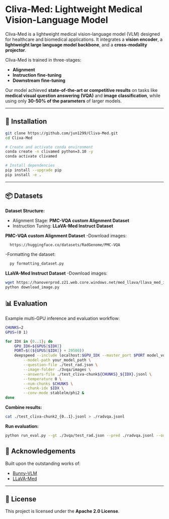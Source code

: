 # Cliva-Med: Lightweight Medical Vision-Language Model

Cliva-Med is a lightweight medical vision-language model (VLM) designed for healthcare and biomedical applications. It integrates a **vision encoder**, a **lightweight large language model backbone**, and a **cross-modality projector**.

Cliva-Med is trained in three-stages:
- **Alignment** 
- **Instruction fine-tuning**
- **Downstream fine-tuning**

Our model achieved **state-of-the-art or competitive results** on tasks like **medical visual question answering (VQA)** and **image classification**, while using only **30-50% of the parameters** of larger models.



---

## 🔧 Installation

```bash
git clone https://github.com/jun1299/Cliva-Med.git
cd Cliva-Med

# Create and activate conda environment
conda create -n clivamed python=3.10 -y
conda activate clivamed

# Install dependencies
pip install --upgrade pip
pip install -e .

```

---

## 📦 Datasets

**Dataset Structure:**
- Alignment Stage: **PMC-VQA custom Alignment Dataset**
- Instruction Tuning: **LLaVA-Med Instruct Dataset**
  
**PMC-VQA custom Alignment Dataset**
-Download images:
```bash
  https://huggingface.co/datasets/RadGenome/PMC-VQA
```
-Formatting the dataset:
```bash
  py formatting_dataset.py
```

**LLaVA-Med Instruct Dataset**
-Download images:
```bash
wget https://hanoverprod.z21.web.core.windows.net/med_llava/llava_med_image_urls.jsonl
python download_image.py
```


## 📊 Evaluation

Example multi-GPU inference and evaluation workflow:

```bash
CHUNKS=2
GPUS=(0 1)

for IDX in {0..1}; do
    GPU_IDX=${GPUS[$IDX]}
    PORT=$((${GPUS[$IDX]} + 29500))
    deepspeed --include localhost:$GPU_IDX --master_port $PORT model_vqa_med.py \
        --model-path your_model_path \
        --question-file ./test_rad.json \
        --image-folder ./3vqa/images \
        --answers-file ./test_cliva-chunk${CHUNKS}_${IDX}.jsonl \
        --temperature 0 \
        --num-chunks $CHUNKS \
        --chunk-idx $IDX \
        --conv-mode stablelm/phi2 &
done
```

**Combine results:**
```bash
cat ./test_cliva-chunk2_{0..1}.jsonl > ./radvqa.jsonl
```

**Run evaluation:**
```bash
python run_eval.py --gt ./3vqa/test_rad.json --pred ./radvqa.jsonl --output ./data_RAD/wrong_answers.json
```



## 🙏 Acknowledgements

Built upon the outstanding works of:
- [Bunny-VLM](https://github.com/BAAI-DCAI/Bunny)
- [LLaVA-Med](https://github.com/OpenGVLab/LLaVA-Med)

---

## 📜 License

This project is licensed under the **Apache 2.0 License**.
